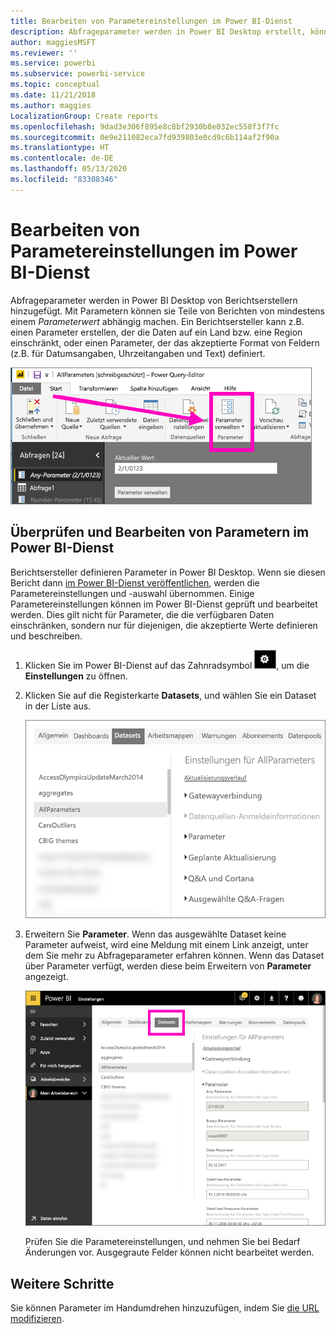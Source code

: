 ```yaml
---
title: Bearbeiten von Parametereinstellungen im Power BI-Dienst
description: Abfrageparameter werden in Power BI Desktop erstellt, können jedoch im Power BI-Dienst geprüft und aktualisiert werden.
author: maggiesMSFT
ms.reviewer: ''
ms.service: powerbi
ms.subservice: powerbi-service
ms.topic: conceptual
ms.date: 11/21/2018
ms.author: maggies
LocalizationGroup: Create reports
ms.openlocfilehash: 9dad3e306f895e8c8bf2930b8e032ec558f3f7fc
ms.sourcegitcommit: 0e9e211082eca7fd939803e0cd9c6b114af2f90a
ms.translationtype: HT
ms.contentlocale: de-DE
ms.lasthandoff: 05/13/2020
ms.locfileid: "83308346"
---
```

# <a name="edit-parameter-settings-in-the-power-bi-service"></a>Bearbeiten von Parametereinstellungen im Power BI-Dienst
Abfrageparameter werden in Power BI Desktop von Berichtserstellern hinzugefügt. Mit Parametern können sie Teile von Berichten von mindestens einem *Parameterwert* abhängig machen. Ein Berichtsersteller kann z.B. einen Parameter erstellen, der die Daten auf ein Land bzw. eine Region einschränkt, oder einen Parameter, der das akzeptierte Format von Feldern (z.B. für Datumsangaben, Uhrzeitangaben und Text) definiert.

![Registerkarte „Start“ mit der Option „Parameter verwalten“ in Power BI Desktop](media/service-parameters/power-bi-manage-parameters.png)

## <a name="review-and-edit-parameters-in-power-bi-service"></a>Überprüfen und Bearbeiten von Parametern im Power BI-Dienst

Berichtsersteller definieren Parameter in Power BI Desktop. Wenn sie diesen Bericht dann [im Power BI-Dienst veröffentlichen](../create-reports/desktop-upload-desktop-files.md), werden die Parametereinstellungen und -auswahl übernommen. Einige Parametereinstellungen können im Power BI-Dienst geprüft und bearbeitet werden. Dies gilt nicht für Parameter, die die verfügbaren Daten einschränken, sondern nur für diejenigen, die akzeptierte Werte definieren und beschreiben.

1. Klicken Sie im Power BI-Dienst auf das Zahnradsymbol ![Zahnradsymbol](media/service-parameters/power-bi-cog.png), um die **Einstellungen** zu öffnen.

2. Klicken Sie auf die Registerkarte **Datasets**, und wählen Sie ein Dataset in der Liste aus. 
    
    ![Fenster „Einstellungen“ mit der Registerkarte „Datasets“](media/service-parameters/power-bi-select-dataset2.png)

3. Erweitern Sie **Parameter**.  Wenn das ausgewählte Dataset keine Parameter aufweist, wird eine Meldung mit einem Link anzeigt, unter dem Sie mehr zu Abfrageparameter erfahren können. Wenn das Dataset über Parameter verfügt, werden diese beim Erweitern von **Parameter** angezeigt. 

    ![Fenster „Einstellungen“ mit erweiterter Option „Parameter“](media/service-parameters/power-bi-settings.png)

    Prüfen Sie die Parametereinstellungen, und nehmen Sie bei Bedarf Änderungen vor. Ausgegraute Felder können nicht bearbeitet werden. 


## <a name="next-steps"></a>Weitere Schritte
Sie können Parameter im Handumdrehen hinzuzufügen, indem Sie [die URL modifizieren](../collaborate-share/service-url-filters.md).